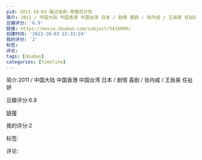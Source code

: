 ```yaml
---
pid: 2013-10-03-看过电影-草莓百分百
简介: 2011 / 中国大陆 中国香港 中国台湾 日本 / 剧情 喜剧 / 张内咸 / 王辰昊 任祉妍
豆瓣评分: '6.9'
链接: https://movie.douban.com/subject/5416009/
创建时间: '2013-10-03 22:33:24'
我的评分: '2'
标签:
评论:
tags: [douban]
categories: [timeline]
---
```

简介:2011 / 中国大陆 中国香港 中国台湾 日本 / 剧情 喜剧 / 张内咸 / 王辰昊 任祉妍

豆瓣评分:6.9

[链接](https://movie.douban.com/subject/5416009/)

我的评分:2

标签:

评论:

